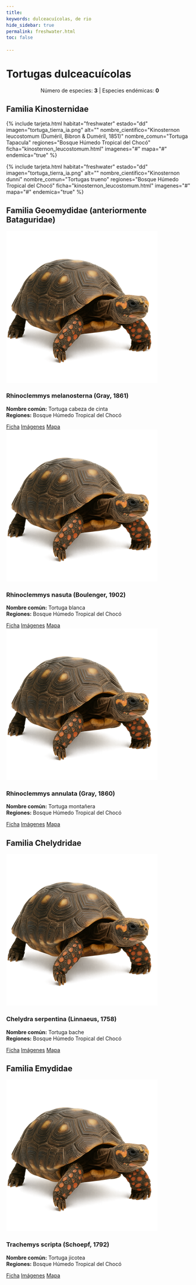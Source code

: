 ```yaml
---
title:
keywords: dulceacuícolas, de rio
hide_sidebar: true
permalink: freshwater.html
toc: false

---
```

<h1 class="titulo-testudinia">Tortugas dulceacuícolas</h1>
<center><p>Número de especies: <strong>3</strong> | Especies endémicas: <strong>0</strong></p></center>

<div class="container"><!--Familia Kinosternidae-->
  <div class="row">
    <div class="col-lg-12 text-center">
      <h2 class="page-header">Familia Kinosternidae</h2>
    </div>
    <div class="col-lg-12">
      <div class="flex-centrado">
      
{% include tarjeta.html
   habitat="freshwater"
   estado="dd"
   imagen="tortuga_tierra_ia.png"
   alt=""
   nombre_cientifico="Kinosternon leucostomum (Duméril, Bibron & Duméril, 1851)"
   nombre_comun="Tortuga Tapacula"
   regiones="Bosque Húmedo Tropical del Chocó"
   ficha="kinosternon_leucostomum.html"
   imagenes="#"
   mapa="#"
   endemica="true"
%}

{% include tarjeta.html
   habitat="freshwater"
   estado="dd"
   imagen="tortuga_tierra_ia.png"
   alt=""
   nombre_cientifico="Kinosternon dunni"
   nombre_comun="Tortugas trueno"
   regiones="Bosque Húmedo Tropical del Chocó"
   ficha="kinosternon_leucostomum.html"
   imagenes="#"
   mapa="#"
   endemica="true"
%}


<div class="container"><!--Familia Geoemydidae-->
  <div class="row">
    <div class="col-lg-12 text-center">
      <h2 class="page-header">Familia Geoemydidae (anteriormente Bataguridae)</h2>
    </div>
    <div class="col-lg-12">
      <div class="flex-centrado"> 
    <div class="col-md-6 col-lg-4 mb-4">
      <div class="panel panel-default tarjeta">
        <!-- Imagen superior -->
        <img src="images/tortuga_tierra_ia.png" alt="" class="img-fluid rounded-top" /> 
        <!-- Contenido de la tarjeta -->
        <div class="panel-heading freshwater">
          <h3 class="panel-title">Rhinoclemmys melanosterna (Gray, 1861)</h3>
        </div>
        <div class="panel-body">
          <p><strong>Nombre común:</strong> Tortuga cabeza de cinta<br>
            <strong>Regiones:</strong> Bosque Húmedo Tropical del Chocó</p>
          <a href="#" class="btn btn-outline-success btn-xs">Ficha</a>
          <a href="#" class="btn btn-outline-info btn-xs">Imágenes</a>
          <a href="#" class="btn btn-outline-primary btn-xs">Mapa</a>
        </div>
      </div>
    </div>
    <div class="col-md-6 col-lg-4 mb-4">
      <div class="panel panel-default tarjeta">
        <!-- Imagen superior -->
        <img src="images/tortuga_tierra_ia.png" alt="" class="img-fluid rounded-top" /> 
        <!-- Contenido de la tarjeta -->
        <div class="panel-heading freshwater">
          <h3 class="panel-title">Rhinoclemmys nasuta (Boulenger, 1902)</h3>
        </div>
        <div class="panel-body">
          <p><strong>Nombre común:</strong> Tortuga blanca<br>
            <strong>Regiones:</strong> Bosque Húmedo Tropical del Chocó</p>
          <a href="#" class="btn btn-outline-success btn-xs">Ficha</a>
          <a href="#" class="btn btn-outline-info btn-xs">Imágenes</a>
          <a href="#" class="btn btn-outline-primary btn-xs">Mapa</a>
        </div>
      </div>
    </div>
    <div class="col-md-6 col-lg-4 mb-4">
      <div class="panel panel-default tarjeta">
        <!-- Imagen superior -->
        <img src="images/tortuga_tierra_ia.png" alt="" class="img-fluid rounded-top" /> 
        <!-- Contenido de la tarjeta -->
        <div class="panel-heading freshwater">
          <h3 class="panel-title">Rhinoclemmys annulata (Gray, 1860)</h3>
        </div>
        <div class="panel-body">
          <p><strong>Nombre común:</strong> Tortuga montañera<br>
            <strong>Regiones:</strong> Bosque Húmedo Tropical del Chocó</p>
          <a href="#" class="btn btn-outline-success btn-xs">Ficha</a>
          <a href="#" class="btn btn-outline-info btn-xs">Imágenes</a>
          <a href="#" class="btn btn-outline-primary btn-xs">Mapa</a>
        </div>
      </div>
    </div>

<div class="container"><!--Familia Chelydridae-->
  <div class="row">
    <div class="col-lg-12 text-center">
      <h2 class="page-header">Familia Chelydridae</h2>
    </div>
    <div class="col-lg-12">
      <div class="flex-centrado">
    <div class="col-md-6 col-lg-4 mb-4">
      <div class="panel panel-default tarjeta">
        <!-- Imagen superior -->
        <img src="images/tortuga_tierra_ia.png" alt="" class="img-fluid rounded-top" /> 
        <!-- Contenido de la tarjeta -->
        <div class="panel-heading freshwater">
          <h3 class="panel-title">Chelydra serpentina (Linnaeus, 1758)</h3>
        </div>
        <div class="panel-body">
          <p><strong>Nombre común:</strong> Tortuga bache<br>
            <strong>Regiones:</strong> Bosque Húmedo Tropical del Chocó</p>
          <a href="#" class="btn btn-outline-success btn-xs">Ficha</a>
          <a href="#" class="btn btn-outline-info btn-xs">Imágenes</a>
          <a href="#" class="btn btn-outline-primary btn-xs">Mapa</a>
        </div>
      </div>
    </div>

<div class="container"><!--Familia Emydidae -->
  <div class="row">
    <div class="col-lg-12 text-center">
      <h2 class="page-header">Familia Emydidae</h2>
    </div>
    <div class="col-lg-12">
      <div class="flex-centrado">
    <div class="col-md-6 col-lg-4 mb-4">
      <div class="panel panel-default tarjeta">
        <!-- Imagen superior -->
        <img src="images/tortuga_tierra_ia.png" alt="" class="img-fluid rounded-top" /> 
        <!-- Contenido de la tarjeta -->
        <div class="panel-heading freshwater">
          <h3 class="panel-title">Trachemys scripta (Schoepf, 1792)</h3>
        </div>
        <div class="panel-body">
          <p><strong>Nombre común:</strong> Tortuga jicotea<br>
            <strong>Regiones:</strong> Bosque Húmedo Tropical del Chocó</p>
          <a href="#" class="btn btn-outline-success btn-xs">Ficha</a>
          <a href="#" class="btn btn-outline-info btn-xs">Imágenes</a>
          <a href="#" class="btn btn-outline-primary btn-xs">Mapa</a>
        </div>
      </div>
    </div>